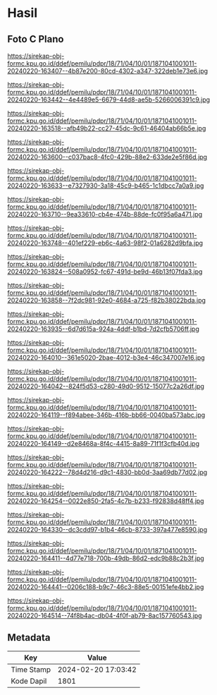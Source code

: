 # Hasil

## Foto C Plano

https://sirekap-obj-formc.kpu.go.id/ddef/pemilu/pdpr/18/71/04/10/01/1871041001011-20240220-163407--4b87e200-80cd-4302-a347-322deb1e73e6.jpg

https://sirekap-obj-formc.kpu.go.id/ddef/pemilu/pdpr/18/71/04/10/01/1871041001011-20240220-163442--4e4489e5-6679-44d8-ae5b-5266006391c9.jpg

https://sirekap-obj-formc.kpu.go.id/ddef/pemilu/pdpr/18/71/04/10/01/1871041001011-20240220-163518--afb49b22-cc27-45dc-9c61-46404ab66b5e.jpg

https://sirekap-obj-formc.kpu.go.id/ddef/pemilu/pdpr/18/71/04/10/01/1871041001011-20240220-163600--c037bac8-4fc0-429b-88e2-633de2e5f86d.jpg

https://sirekap-obj-formc.kpu.go.id/ddef/pemilu/pdpr/18/71/04/10/01/1871041001011-20240220-163633--e7327930-3a18-45c9-b465-1c1dbcc7a0a9.jpg

https://sirekap-obj-formc.kpu.go.id/ddef/pemilu/pdpr/18/71/04/10/01/1871041001011-20240220-163710--9ea33610-cb4e-474b-88de-fc0f95a6a471.jpg

https://sirekap-obj-formc.kpu.go.id/ddef/pemilu/pdpr/18/71/04/10/01/1871041001011-20240220-163748--401ef229-eb6c-4a63-98f2-01a6282d9bfa.jpg

https://sirekap-obj-formc.kpu.go.id/ddef/pemilu/pdpr/18/71/04/10/01/1871041001011-20240220-163824--508a0952-fc67-491d-be9d-46b13f07fda3.jpg

https://sirekap-obj-formc.kpu.go.id/ddef/pemilu/pdpr/18/71/04/10/01/1871041001011-20240220-163858--7f2dc981-92e0-4684-a725-f82b38022bda.jpg

https://sirekap-obj-formc.kpu.go.id/ddef/pemilu/pdpr/18/71/04/10/01/1871041001011-20240220-163935--6d7d615a-924a-4ddf-b1bd-7d2cfb5706ff.jpg

https://sirekap-obj-formc.kpu.go.id/ddef/pemilu/pdpr/18/71/04/10/01/1871041001011-20240220-164010--361e5020-2bae-4012-b3e4-46c347007e16.jpg

https://sirekap-obj-formc.kpu.go.id/ddef/pemilu/pdpr/18/71/04/10/01/1871041001011-20240220-164042--824f5d53-c280-49d0-9512-15077c2a26df.jpg

https://sirekap-obj-formc.kpu.go.id/ddef/pemilu/pdpr/18/71/04/10/01/1871041001011-20240220-164119--f894abee-346b-416b-bb66-0040ba573abc.jpg

https://sirekap-obj-formc.kpu.go.id/ddef/pemilu/pdpr/18/71/04/10/01/1871041001011-20240220-164149--d2e8468a-8f4c-4415-8a89-71f1f3cfb40d.jpg

https://sirekap-obj-formc.kpu.go.id/ddef/pemilu/pdpr/18/71/04/10/01/1871041001011-20240220-164222--78d4d216-d9c1-4830-bb0d-3aa69db77d02.jpg

https://sirekap-obj-formc.kpu.go.id/ddef/pemilu/pdpr/18/71/04/10/01/1871041001011-20240220-164254--0022e850-2fa5-4c7b-b233-f92838d48ff4.jpg

https://sirekap-obj-formc.kpu.go.id/ddef/pemilu/pdpr/18/71/04/10/01/1871041001011-20240220-164330--dc3cdd97-b1b4-46cb-8733-397a477e8590.jpg

https://sirekap-obj-formc.kpu.go.id/ddef/pemilu/pdpr/18/71/04/10/01/1871041001011-20240220-164411--4d77e718-700b-49db-86d2-edc9b88c2b3f.jpg

https://sirekap-obj-formc.kpu.go.id/ddef/pemilu/pdpr/18/71/04/10/01/1871041001011-20240220-164441--0206c188-b9c7-46c3-88e5-00151efe4bb2.jpg

https://sirekap-obj-formc.kpu.go.id/ddef/pemilu/pdpr/18/71/04/10/01/1871041001011-20240220-164514--74f8b4ac-db04-4f0f-ab79-8ac157760543.jpg


## Metadata

| Key        | Value               |
| ---------- | ------------------- |
| Time Stamp | 2024-02-20 17:03:42 |
| Kode Dapil | 1801                |



